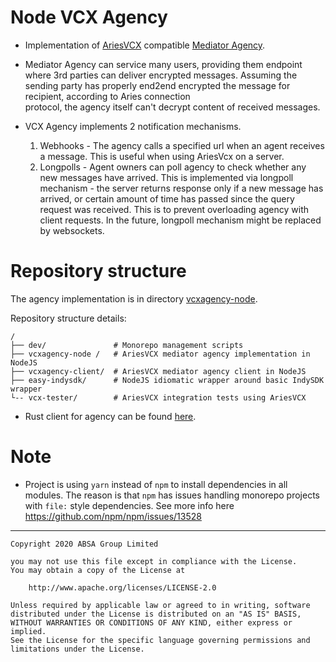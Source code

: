 # Node VCX Agency
- Implementation of [AriesVCX](https://github.com/hyperledger/aries-vcx/) compatible 
[Mediator Agency](https://github.com/hyperledger/aries-rfcs/blob/master/concepts/0046-mediators-and-relays/README.md).

- Mediator Agency can service many users, providing them endpoint where 3rd parties can deliver encrypted messages. 
Assuming the sending party has properly end2end encrypted the message for recipient, according to Aries connection  
protocol, the agency itself can't decrypt content of received messages.

- VCX Agency implements 2 notification mechanisms. 
  1. Webhooks - The agency calls a specified url when an agent receives a message. This is useful when using 
     AriesVcx on a server.
  2. Longpolls - Agent owners can poll agency to check whether any new messages have arrived. This is implemented via 
     longpoll mechanism - the server returns response only if a new message has arrived, or certain amount of time has 
     passed since the query request was received. This is to prevent overloading agency with client requests.
     In the future, longpoll mechanism might be replaced by websockets.   
      

# Repository structure
The agency implementation is in directory [vcxagency-node](./vcxagency-node).

Repository structure details:
```
/
├── dev/               # Monorepo management scripts
├── vcxagency-node /   # AriesVCX mediator agency implementation in NodeJS 
├── vcxagency-client/  # AriesVCX mediator agency client in NodeJS 
├── easy-indysdk/      # NodeJS idiomatic wrapper around basic IndySDK wrapper
└-- vcx-tester/        # AriesVCX integration tests using AriesVCX
```

- Rust client for agency can be found [here](https://github.com/hyperledger/aries-vcx/tree/master/agency_client).

# Note
- Project is using `yarn` instead of `npm` to install dependencies in all modules. The reason is that 
`npm` has issues handling monorepo projects with `file:` style dependencies. 
See more info here https://github.com/npm/npm/issues/13528

---

    Copyright 2020 ABSA Group Limited
    
    you may not use this file except in compliance with the License.
    You may obtain a copy of the License at
    
        http://www.apache.org/licenses/LICENSE-2.0
    
    Unless required by applicable law or agreed to in writing, software
    distributed under the License is distributed on an "AS IS" BASIS,
    WITHOUT WARRANTIES OR CONDITIONS OF ANY KIND, either express or implied.
    See the License for the specific language governing permissions and
    limitations under the License.
